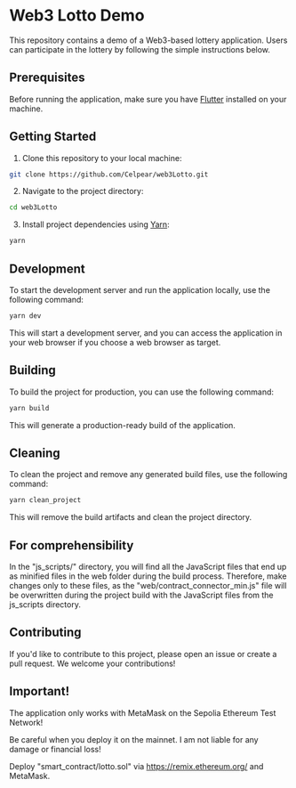 # Web3 Lotto Demo

This repository contains a demo of a Web3-based lottery application. Users can participate in the lottery by following the simple instructions below.

## Prerequisites

Before running the application, make sure you have [Flutter](https://flutter.dev/) installed on your machine.

## Getting Started

1. Clone this repository to your local machine:

```bash
git clone https://github.com/Celpear/web3Lotto.git
```

2. Navigate to the project directory:
```bash
cd web3Lotto
```
3. Install project dependencies using [Yarn](https://classic.yarnpkg.com/):
```bash
yarn
```
## Development

To start the development server and run the application locally, use the following command:
```bash
yarn dev
```
This will start a development server, and you can access the application in your web browser if you choose a web browser as target.

## Building

To build the project for production, you can use the following command:
```bash
yarn build
```
This will generate a production-ready build of the application.

## Cleaning

To clean the project and remove any generated build files, use the following command:
```bash
yarn clean_project
```
This will remove the build artifacts and clean the project directory.

## For comprehensibility

In the "js_scripts/" directory, you will find all the JavaScript files that end up as minified files in the web folder during the build process. Therefore, make changes only to these files, as the "web/contract_connector_min.js" file will be overwritten during the project build with the JavaScript files from the js_scripts directory.

## Contributing

If you'd like to contribute to this project, please open an issue or create a pull request. We welcome your contributions!

## Important!

The application only works with MetaMask on the Sepolia Ethereum Test Network!

Be careful when you deploy it on the mainnet. I am not liable for any damage or financial loss!

Deploy "smart_contract/lotto.sol" via https://remix.ethereum.org/ and MetaMask.
